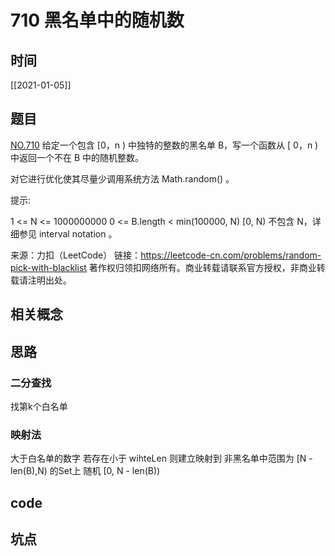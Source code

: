 # 710 黑名单中的随机数
## 时间
[[2021-01-05]]
## 题目
[NO.710](https://leetcode-cn.com/problems/random-pick-with-blacklist/description/)
给定一个包含 [0，n ) 中独特的整数的黑名单 B，写一个函数从 [ 0，n ) 中返回一个不在 B 中的随机整数。

对它进行优化使其尽量少调用系统方法 Math.random() 。

提示:

1 <= N <= 1000000000
0 <= B.length < min(100000, N)
[0, N) 不包含 N，详细参见 interval notation 。

来源：力扣（LeetCode）
链接：https://leetcode-cn.com/problems/random-pick-with-blacklist
著作权归领扣网络所有。商业转载请联系官方授权，非商业转载请注明出处。
## 相关概念

## 思路
###
### 二分查找
找第k个白名单
### 映射法
大于白名单的数字 若存在小于 wihteLen 则建立映射到 非黑名单中范围为 [N - len(B),N) 的Set上
随机 [0, N - len(B)) 
## code

## 坑点